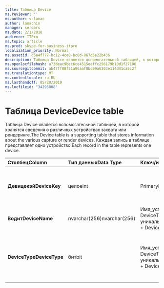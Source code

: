 ```yaml
---
title: Таблица Device
ms.reviewer: ''
ms.author: v-lanac
author: lanachin
manager: serdars
ms.date: 2/1/2018
audience: ITPro
ms.topic: article
ms.prod: skype-for-business-itpro
localization_priority: Normal
ms.assetid: d5a4f777-bc12-4ce8-bc0d-867d5e22b436
description: Таблица Device является вспомогательной таблицей, в которой хранятся сведения о различных устройствах захвата или рендеринге. Каждая запись в таблице представляет одно устройство.
ms.openlocfilehash: a73deac9bec6ce4515eaffc256179b10d1f27106
ms.sourcegitcommit: ab47ff88f51a96aaf8bc99a6303e114d41ca5c2f
ms.translationtype: MT
ms.contentlocale: ru-RU
ms.lasthandoff: 05/20/2019
ms.locfileid: "34295008"
---
```

# <a name="device-table"></a><span data-ttu-id="9f396-104">Таблица Device</span><span class="sxs-lookup"><span data-stu-id="9f396-104">Device table</span></span>
 
<span data-ttu-id="9f396-105">Таблица Device является вспомогательной таблицей, в которой хранятся сведения о различных устройствах захвата или рендеринге.</span><span class="sxs-lookup"><span data-stu-id="9f396-105">The Device table is a supporting table that stores information about the various capture or render devices.</span></span> <span data-ttu-id="9f396-106">Каждая запись в таблице представляет одно устройство.</span><span class="sxs-lookup"><span data-stu-id="9f396-106">Each record in the table represents one device.</span></span>
  
|<span data-ttu-id="9f396-107">**Столбец**</span><span class="sxs-lookup"><span data-stu-id="9f396-107">**Column**</span></span>|<span data-ttu-id="9f396-108">**Тип данных**</span><span class="sxs-lookup"><span data-stu-id="9f396-108">**Data Type**</span></span>|<span data-ttu-id="9f396-109">**Ключ/индекс**</span><span class="sxs-lookup"><span data-stu-id="9f396-109">**Key/Index**</span></span>|<span data-ttu-id="9f396-110">**Сведения**</span><span class="sxs-lookup"><span data-stu-id="9f396-110">**Details**</span></span>|
|:-----|:-----|:-----|:-----|
|<span data-ttu-id="9f396-111">**Девицекэй**</span><span class="sxs-lookup"><span data-stu-id="9f396-111">**DeviceKey**</span></span> <br/> |<span data-ttu-id="9f396-112">целое</span><span class="sxs-lookup"><span data-stu-id="9f396-112">int</span></span>  <br/> |<span data-ttu-id="9f396-113">Primary</span><span class="sxs-lookup"><span data-stu-id="9f396-113">Primary</span></span>  <br/> |<span data-ttu-id="9f396-114">Уникальный номер, идентифицирующий это устройство.</span><span class="sxs-lookup"><span data-stu-id="9f396-114">Unique number identifying this device.</span></span>  <br/> |
|<span data-ttu-id="9f396-115">**Водит**</span><span class="sxs-lookup"><span data-stu-id="9f396-115">**DeviceName**</span></span> <br/> |<span data-ttu-id="9f396-116">nvarchar(256)</span><span class="sxs-lookup"><span data-stu-id="9f396-116">nvarchar(256)</span></span>  <br/> |<span data-ttu-id="9f396-117">Имя_устройства + DeviceType является уникальным</span><span class="sxs-lookup"><span data-stu-id="9f396-117">DeviceName + DeviceType is unique</span></span>  <br/> |<span data-ttu-id="9f396-118">Имя устройства.</span><span class="sxs-lookup"><span data-stu-id="9f396-118">Device name.</span></span>  <br/> |
|<span data-ttu-id="9f396-119">**DeviceType**</span><span class="sxs-lookup"><span data-stu-id="9f396-119">**DeviceType**</span></span> <br/> |<span data-ttu-id="9f396-120">бит</span><span class="sxs-lookup"><span data-stu-id="9f396-120">bit</span></span>  <br/> |<span data-ttu-id="9f396-121">Имя_устройства + DeviceType является уникальным</span><span class="sxs-lookup"><span data-stu-id="9f396-121">DeviceName + DeviceType is unique</span></span>  <br/> |<span data-ttu-id="9f396-122">Тип устройства.</span><span class="sxs-lookup"><span data-stu-id="9f396-122">Device type.</span></span> <span data-ttu-id="9f396-123">1 — устройство захвата, 0 — устройство рендеринга.</span><span class="sxs-lookup"><span data-stu-id="9f396-123">1 is a capture device, 0 is a render device.</span></span>  <br/> |
   

